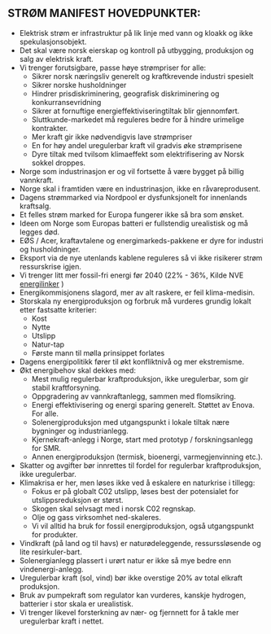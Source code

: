 ## STRØM MANIFEST HOVEDPUNKTER:

* Elektrisk strøm er infrastruktur på lik linje med vann og kloakk og ikke spekulasjonsobjekt.
* Det skal være norsk eierskap og kontroll på utbygging, produksjon og salg av elektrisk kraft. 
* Vi trenger forutsigbare, passe høye strømpriser for alle:   
    - Sikrer norsk næringsliv generelt og kraftkrevende industri spesielt
    - Sikrer norske husholdninger  
    - Hindrer prisdiskriminering, geografisk diskriminering og konkurransevridning
    - Sikrer at fornuftige energieffektiviseringtiltak blir gjennomført.
    - Sluttkunde-markedet må reguleres bedre for å hindre urimelige kontrakter.
    - Mer kraft gir ikke nødvendigvis lave strømpriser
    - En for høy andel uregulerbar kraft vil gradvis øke strømprisene
    - Dyre tiltak med tvilsom klimaeffekt som elektrifisering av Norsk sokkel droppes. 
* Norge som industrinasjon er og vil fortsette å være bygget på billig vannkraft.
* Norge skal i framtiden være en industrinasjon, ikke en råvareprodusent. 
* Dagens strømmarked via Nordpool er dysfunksjonelt for innenlands kraftsalg.
* Et felles strøm marked for Europa fungerer ikke så bra som ønsket.
* Ideen om Norge som Europas batteri er fullstendig urealistisk og må legges død.
* EØS / Acer, kraftavtalene og energimarkeds-pakkene er dyre for industri og husholdninger.
* Eksport via de nye utenlands kablene reguleres så vi ikke risikerer strøm ressurskrise igjen.
* Vi trenger litt mer fossil-fri energi før 2040  (22% - 36%, Kilde NVE [energilinker](about/energylinks_nb.md) )
* Energikommisjonens slagord, mer av alt raskere, er feil klima-medisin.
* Storskala ny energiproduksjon og forbruk må vurderes grundig lokalt etter fastsatte kriterier: 
    - Kost
    - Nytte
    - Utslipp
    - Natur-tap 
    - Første mann til mølla prinsippet forlates
* Dagens energipolitikk fører til økt konfliktnivå og mer ekstremisme.
* Økt energibehov skal dekkes med:
    - Mest mulig regulerbar kraftproduksjon, ikke uregulerbar, som gir stabil kraftforsyning. 
    - Oppgradering av vannkraftanlegg, sammen med flomsikring. 
    - Energi effektivisering og energi sparing generelt. Støttet av Enova. For alle. 
    - Solenergiproduksjon med utgangspunkt i lokale tiltak nære bygninger og industrianlegg.
    - Kjernekraft-anlegg i Norge, start med prototyp / forskningsanlegg for SMR. 
    - Annen energiproduksjon (termisk, bioenergi, varmegjenvinning etc.).
* Skatter og avgifter bør innrettes til fordel for regulerbar kraftproduksjon, ikke uregulerbar.
* Klimakrisa er her, men løses ikke ved å eskalere en naturkrise i tillegg:
    - Fokus er på globalt C02 utslipp, løses best der potensialet for utslippsreduksjon er størst.
    - Skogen skal selvsagt med i norsk C02 regnskap.
    - Olje og gass virksomhet ned-skaleres. 
    - Vi vil alltid ha bruk for fossil energiproduksjon, også utgangspunkt for produkter.
* Vindkraft (på land og til havs) er naturødeleggende, ressurssløsende og lite resirkuler-bart.
* Solenergianlegg plassert i urørt natur er ikke så mye bedre enn vindenergi-anlegg.
* Uregulerbar kraft (sol, vind) bør ikke overstige 20% av total elkraft produksjon.
* Bruk av pumpekraft som regulator kan vurderes, kanskje hydrogen, batterier i stor skala er urealistisk.
* Vi trenger likevel forsterkning av nær- og fjernnett for å takle mer uregulerbar kraft i nettet.

